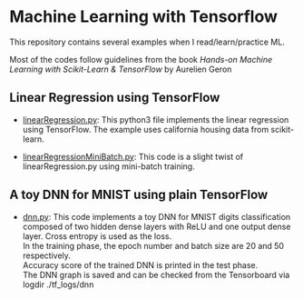 # Machine Learning with Tensorflow
This repository contains several examples when I read/learn/practice ML.

Most of the codes follow guidelines from the book *Hands-on Machine Learning with Scikit-Learn & TensorFlow* by Aurelien Geron

## **Linear Regression** using TensorFlow 

  * [linearRegression.py](./linearRegression.py): This python3 file implements the linear regression using TensorFlow. The example uses california housing data from scikit-learn.

  * [linearRegressionMiniBatch.py](./linearRegressionMiniBatch.py): This code is a slight twist of linearRegression.py using mini-batch training.

## **A toy DNN** for MNIST using plain TensorFlow

  * [dnn.py](./dnn.py): This code implements a toy DNN for MNIST digits classification composed of two hidden dense layers with ReLU and one output dense layer. Cross entropy is used as the loss.  
  In the training phase, the epoch number and batch size are 20 and 50 respectively.   
  Accuracy score of the trained DNN is printed in the test phase.  
  The DNN graph is saved and can be checked from the Tensorboard via logdir ./tf_logs/dnn


